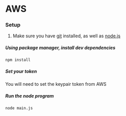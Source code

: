 AWS
===============


### Setup

1. Make sure you have [git](http://git-scm.com/) installed, as well as [node.js](http://nodejs.org/)
##### Using package manager, install dev dependencies

`npm install`

##### Set your token

You will need to set the keypair token from AWS

##### Run the node program

`node main.js`
